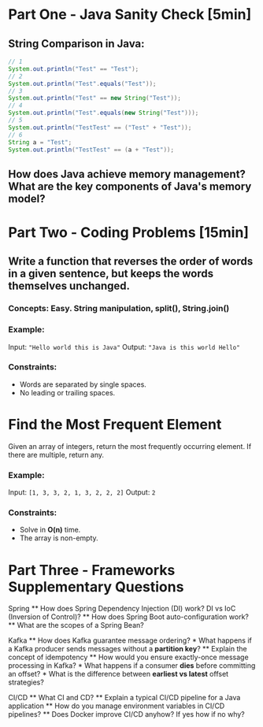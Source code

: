 # Part One - Java Sanity Check [5min]

## **String Comparison in Java:**
```java
// 1
System.out.println("Test" == "Test");                   
// 2
System.out.println("Test".equals("Test"));              
// 3
System.out.println("Test" == new String("Test"));       
// 4
System.out.println("Test".equals(new String("Test")));  
// 5
System.out.println("TestTest" == ("Test" + "Test"));    
// 6
String a = "Test";
System.out.println("TestTest" == (a + "Test"));
```

## How does Java achieve memory management? What are the key components of Java's memory model?

# Part Two - Coding Problems [15min]

## Write a function that reverses the order of words in a given sentence, but keeps the words themselves unchanged.

### Concepts: Easy. String manipulation, split(), String.join()

### Example:
Input:  `"Hello world this is Java"`
Output: `"Java is this world Hello"`

### Constraints:
- Words are separated by single spaces.
- No leading or trailing spaces.

# Find the Most Frequent Element

Given an array of integers, return the most frequently occurring element. If there are multiple, return any.

### Example:
Input:  `[1, 3, 3, 2, 1, 3, 2, 2, 2]`
Output: `2`

### Constraints:
- Solve in **O(n)** time.
- The array is non-empty.

# Part Three - Frameworks Supplementary Questions

Spring
    ** How does Spring Dependency Injection (DI) work? DI vs IoC (Inversion of Control)?
    ** How does Spring Boot auto-configuration work?
    ** What are the scopes of a Spring Bean?

Kafka
    ** How does Kafka guarantee message ordering?
        * What happens if a Kafka producer sends messages without a **partition key**?
    ** Explain the concept of idempotency
    ** How would you ensure exactly-once message processing in Kafka?
        * What happens if a consumer **dies** before committing an offset?
        * What is the difference between **earliest vs latest** offset strategies?

CI/CD
    ** What CI and CD?
    ** Explain a typical CI/CD pipeline for a Java application
    ** How do you manage environment variables in CI/CD pipelines?
    ** Does Docker improve CI/CD anyhow? If yes how if no why?